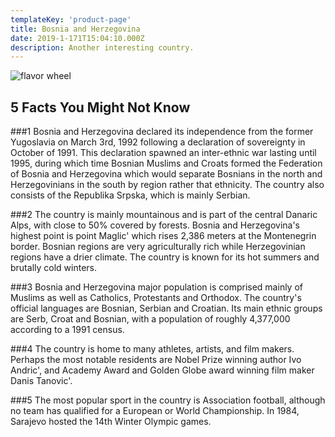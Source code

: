 ```yaml
---
templateKey: 'product-page'
title: Bosnia and Herzegovina
date: 2019-1-171T15:04:10.000Z
description: Another interesting country.
---
```


![flavor wheel](/img/flags/BosniaandHerzegovina_Flag.png)

## 5 Facts You Might Not Know

###1
Bosnia and Herzegovina declared its independence from the former Yugoslavia on March 3rd, 1992 following a declaration of sovereignty in October of 1991. This declaration spawned an inter-ethnic war lasting until 1995, during which time Bosnian Muslims and Croats formed the Federation of Bosnia and Herzegovina which would separate Bosnians in the north and Herzegovinians in the south by region rather that ethnicity. The country also consists of the Republika Srpska, which is mainly Serbian.

###2
The country is mainly mountainous and is part of the central Danaric Alps, with close to 50% covered by forests. Bosnia and Herzegovina's highest point is point Maglic' which rises 2,386 meters at the Montenegrin border. Bosnian regions are very agriculturally rich while Herzegovinian regions have a drier climate. The country is known for its hot summers and brutally cold winters.

###3
Bosnia and Herzegovina major population is comprised mainly of Muslims as well as Catholics, Protestants and Orthodox. The country's official languages are Bosnian, Serbian and Croatian. Its main ethnic groups are Serb, Croat and Bosnian, with a population of roughly 4,377,000 according to a 1991 census.

###4
The country is home to many athletes, artists, and film makers. Perhaps the most notable residents are Nobel Prize winning author Ivo Andric', and Academy Award and Golden Globe award winning film maker Danis Tanovic'.

###5
The most popular sport in the country is Association football, although no team has qualified for a European or World Championship. In 1984, Sarajevo hosted the 14th Winter Olympic games.
